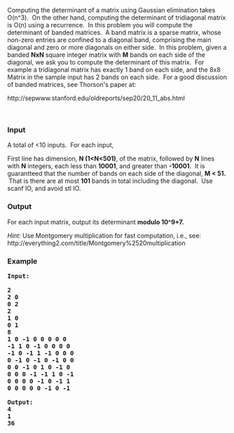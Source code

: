 <p>Computing the determinant of a matrix using Gaussian elimination takes O(n^3). &nbsp;On the other hand, computing the determinant of tridiagonal matrix is O(n) using a recurrence. &nbsp;In this problem you will compute the determinant of banded matrices. &nbsp;A band matrix is a sparse matrix, whose non-zero entries are confined to a diagonal band, comprising the main diagonal and zero or more diagonals on either side. &nbsp;In this problem, given a banded <strong>NxN </strong>square integer matrix with <strong>M</strong> bands on each side of the diagonal, we ask you to compute the determinant of this matrix. &nbsp;For example a tridiagonal matrix has exactly 1 band on each side, and the 8x8 Matrix in the sample input has 2 bands on each side. &nbsp;For a good discussion of banded matrices, see Thorson's paper at:</p>
<p>http://sepwww.stanford.edu/oldreports/sep20/20_11_abs.html</p>
<p>&nbsp;</p>
<h3>Input</h3>
<p>A total of &lt;10 inputs. &nbsp;For each input,</p>
<p>First line has dimension, <strong>N (1&lt;N&lt;501)</strong>, of the matrix, followed by <strong>N</strong> lines with <strong>N</strong> integers, each less than <strong>10001</strong>, and greater than <strong>-10001</strong>. &nbsp;It is guarantteed that the number of bands on each side of the diagonal, <strong>M &lt; 51. &nbsp;</strong>That is there are at most <strong>101 </strong>bands in total including the diagonal. &nbsp;Use scanf IO, and avoid stl IO.</p>
<h3>Output</h3>
<p>For each input matrix, output its determinant <strong>modulo 10^9+7.</strong></p>
<p><em>Hint:</em> Use Montgomery multiplication for fast computation, i.e., see:<br>http://everything2.com/title/Montgomery%2520multiplication</p>
<h3>Example</h3>
<pre><strong>Input:<br></strong><strong><br></strong><strong>2<br>2 0<br>0 2<br></strong><strong>2<br>1 0<br>0 1<br>8<br>1 0 -1 0 0 0 0 0<br>-1 1 0 -1 0 0 0 0<br>-1 0 -1 1 -1 0 0 0<br>0 -1 0 -1 0 -1 0 0<br>0 0 -1 0 1 0 -1 0<br>0 0 0 -1 -1 1 0 -1<br>0 0 0 0 -1 0 -1 1<br>0 0 0 0 0 -1 0 -1<br></strong><strong><br>Output:<br>4<br>1<br>36<br><br></strong>

</pre>